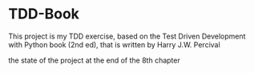 # TDD-Book
This project is my TDD exercise,
based on the Test Driven Development with Python book (2nd ed),
that is written by Harry J.W. Percival

the state of the project at the end of the 8th chapter
